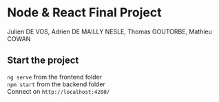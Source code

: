 # Node & React Final Project
Julien DE VOS, Adrien DE MAILLY NESLE, Thomas GOUTORBE, Mathieu COWAN

## Start the project
`ng serve` from the frontend folder<br>
`npm start` from the backend folder<br>
Connect on `http://localhost:4200/`